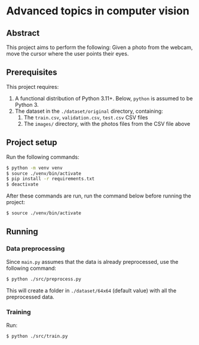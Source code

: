 # Advanced topics in computer vision

## Abstract

This project aims to perform the following: Given a photo from the webcam, move the cursor where the user points their eyes.

## Prerequisites

This project requires:
1. A functional distribution of Python 3.11+. Below, `python` is assumed to be Python 3.
1. The dataset in the `./dataset/original` directory, containing:
    1. The `train.csv`, `validation.csv`, `test.csv` CSV files
    1. The `images/` directory, with the photos files from the CSV file above 


## Project setup

Run the following commands:

```bash
$ python -m venv venv
$ source ./venv/bin/activate
$ pip install -r requirements.txt
$ deactivate
```

After these commands are run, run the command below before running the project:

```bash
$ source ./venv/bin/activate
```

## Running

### Data preprocessing

Since `main.py` assumes that the data is already preprocessed, use the following command:

```bash
$ python ./src/preprocess.py
```

This will create a folder in `./dataset/64x64` (default value) with all the preprocessed data.

### Training

Run:

```bash
$ python ./src/train.py
```
